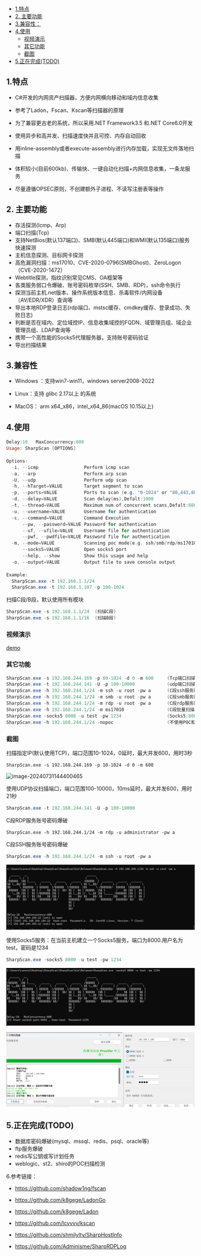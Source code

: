 

- [1.特点](#1特点)
- [2. 主要功能](#2-主要功能)
- [3.兼容性：](#3兼容性)
- [4.使用](#4使用)
  - [视频演示](#视频演示)
  - [其它功能](#其它功能)
  - [截图](#截图)
- [5.正在完成(TODO)](#5正在完成todo)


## 1.特点

- C#开发的内网资产扫描器，方便内网横向移动和域内信息收集
- 参考了Ladon，Fscan、Kscan等扫描器的原理
- 为了兼容更古老的系统，所以采用.NET Framework3.5 和.NET Core6.0开发
- 使用异步和高并发、扫描速度快并且可控、内存自动回收
- 用inline-assembly或者execute-assembly进行内存加载，实现无文件落地扫描

- 体积较小(目前600kb)、传输快、一键自动化扫描+内网信息收集，一条龙服务

- 尽量遵循OPSEC原则，不创建额外子进程、不读写注册表等操作


## 2. 主要功能

- 存活探测(Icmp、Arp)
- 端口扫描(Tcp)
- 支持NetBios(默认137端口)、SMB(默认445端口)和WMI(默认135端口)服务快速探测
- 主机信息探测、目标网卡探测
- 高危漏洞扫描：ms17010、CVE-2020-0796(SMBGhost)、ZeroLogon（CVE-2020-1472）
- Webtitle探测，指纹识别常见CMS、OA框架等
- 各类服务弱口令爆破、账号密码枚举(SSH、SMB、RDP)，ssh命令执行
- 探测当前主机.net版本、操作系统版本信息、杀毒软件/内网设备（AV/EDR/XDR）查询等
- 导出本地RDP登录日志(rdp端口、mstsc缓存、cmdkey缓存、登录成功、失败日志)
- 判断是否在域内、定位域控IP、信息收集域控的FQDN、域管理员组、域企业管理员组、LDAP查询等
- 携带一个高性能的Socks5代理服务器，支持账号密码验证
- 导出扫描结果



## 3.兼容性

- Windows ：支持win7-win11，windows server2008-2022

- Linux：支持 glibc 2.17以上 的系统

- MacOS： arm x64_x86，intel_x64_86(macOS 10.15以上)

## 4.使用

```powershell
Delay:10   MaxConcurrency:600
Usage: SharpScan [OPTIONS]

Options:
  -i, --icmp                 Perform icmp scan
  -a, --arp                  Perform arp scan
  -U, --udp                  Perform udp scan
  -h, --hTarget=VALUE        Target segment to scan
  -p, --ports=VALUE          Ports to scan (e.g. "0-1024" or "80,443,8080")
  -d, --delay=VALUE          Scan delay(ms),Defalt:1000
  -t, --thread=VALUE         Maximum num of concurrent scans,Defalt:600
  -u, --username=VALUE       Username for authentication
  -c, --command=VALUE        Command Execution
      --pw, --password=VALUE Password for authentication
      --uf, --ufile=VALUE    Username file for authentication
      --pwf, --pwdfile=VALUE Password file for authentication
  -m, --mode=VALUE           Scanning poc mode(e.g. ssh/smb/rdp/ms17010)
      --socks5=VALUE         Open socks5 port
      --help, --show         Show this usage and help
  -o, --output=VALUE         Output file to save console output

Example:
  SharpScan.exe -t 192.168.1.1/24
  SharpScan.exe -t 192.168.1.107 -p 100-1024
```



扫描C段/B段，默认使用所有模块

```powershell
SharpScan.exe -s 192.168.1.1/24  (扫描C段)
SharpScan.exe -s 192.168.1.1/16  (扫描B段)
```



### 视频演示

[demo](https://private-user-images.githubusercontent.com/89376703/352985272-6c4d2f2d-b21e-43b3-ad8b-578cd6163f05.mp4)



### 其它功能

```powershell
SharpScan.exe -s 192.168.244.169 -p 80-1024 -d 0 -m 600     (Tcp端口扫描:80-1024，0延时，最大并发600)
SharpScan.exe -t 192.168.244.141 -U -p 100-10000            (udp端口扫描:100-10000，10ms延时，最大并发600)
SharpScan.exe -h 192.168.244.1/24 -m ssh -u root -pw a      (C段ssh服务账号密码爆破,账号root，密码a)
SharpScan.exe -h 192.168.244.1/24 -m smb -u root -pw a      (C段smb服务账号密码爆破,账号root，密码a)
SharpScan.exe -h 192.168.244.1/24 -m rdp -u root -pw a      (C段rdp服务账号密码爆破,账号root，密码a)
SharpScan.exe -h 192.168.244.1/24 -m ms17010                (C段批量扫描是否存在ms17010)
SharpScan.exe -socks5 8000 -u test -pw 1234                 (Socks5:8000.用户名:test，密码:1234)
SharpScan.exe -h 192.168.244.1/24 -nopoc                    (不使用POC和内网信息收集，只做网段主机探测和端口扫描)
```





### 截图

扫描指定IP(默认使用TCP)，端口范围10-1024，0延时，最大并发600，用时3秒

```postgresql
SharpScan.exe -s 192.168.244.169 -p 10-1024 -d 0 -m 600
```

![image-20240731144400465](../../AppData/Roaming/Typora/typora-user-images/image-20240731144400465.png)



使用UDP协议扫描端口，端口范围100-10000，10ms延时，最大并发600，用时21秒

```powershell
SharpScan.exe -t 192.168.244.141 -U -p 100-10000
```

C段RDP服务账号密码爆破

```
SharpScan.exe -h 192.168.244.1/24 -m rdp -u administrator -pw a
```



C段SSH服务账号密码爆破

```powershell
SharpScan.exe -h 192.168.244.1/24 -m ssh -u root -pw a
```



![image-20240731134334232](Image/image-20240731134334232.png)

使用Socks5服务：在当前主机建立一个Socks5服务，端口为8000.用户名为test，密码是1234

```powershell
SharpScan.exe -socks5 8000 -u test -pw 1234
```

![image-20240731134357549](Image/image-20240731134357549.png)

![image-20240731134433626](Image/image-20240731134433626.png)





## 5.正在完成(TODO)

- 数据库密码爆破(mysql、mssql、redis、psql、oracle等)
- ftp服务爆破
- redis写公钥或写计划任务
- weblogic、st2、shiro的POC扫描检测



6.参考链接：

- https://github.com/shadow1ng/fscan

- https://github.com/k8gege/LadonGo

- https://github.com/k8gege/Ladon

- https://github.com/lcvvvv/kscan

- https://github.com/shmilylty/SharpHostInfo

- https://github.com/Adminisme/SharpRDPLog




